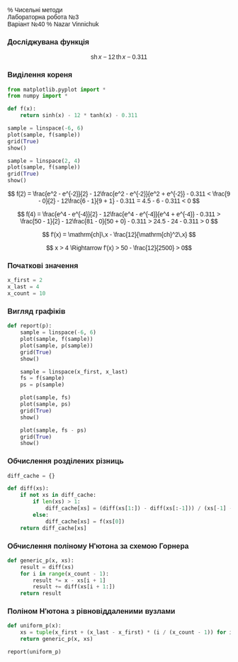 % Чисельні методи <br> Лабораторна робота №3 <br> Варіант №40
% Nazar Vinnichuk

### Досліджувана функція

$$ \mathrm{sh}\,x - 12\,\mathrm{th}\,x - 0.311 $$

### Виділення кореня

```python
from matplotlib.pyplot import *
from numpy import *

def f(x):
    return sinh(x) - 12 * tanh(x) - 0.311

sample = linspace(-6, 6)
plot(sample, f(sample))
grid(True)
show()

sample = linspace(2, 4)
plot(sample, f(sample))
grid(True)
show()
```

$$
f(2) = \frac{e^2 - e^{-2}}{2} - 12\frac{e^2 - e^{-2}}{e^2 + e^{-2}} - 0.311 <
\frac{9 - 0}{2} - 12\frac{6 - 1}{9 + 1} - 0.311 = 4.5 - 6 - 0.311 < 0
$$

$$
f(4) = \frac{e^4 - e^{-4}}{2} - 12\frac{e^4 - e^{-4}}{e^4 + e^{-4}} - 0.311 >
\frac{50 - 1}{2} - 12\frac{81 - 0}{50 + 0} - 0.311 > 24.5 - 24 - 0.311 > 0
$$

$$ f'(x) = \mathrm{ch}\,x - \frac{12}{\mathrm{ch}^2\,x} $$

$$ x > 4 \Rightarrow f'(x) > 50 - \frac{12}{2500} > 0$$

### Початкові значення

```python
x_first = 2
x_last = 4
x_count = 10
```

### Вигляд графіків

```python
def report(p):
    sample = linspace(-6, 6)
    plot(sample, f(sample))
    plot(sample, p(sample))
    grid(True)
    show()

    sample = linspace(x_first, x_last)
    fs = f(sample)
    ps = p(sample)

    plot(sample, fs)
    plot(sample, ps)
    grid(True)
    show()

    plot(sample, fs - ps)
    grid(True)
    show()
```

### Обчислення розділених різниць

```python
diff_cache = {}

def diff(xs):
    if not xs in diff_cache:
        if len(xs) > 1:
            diff_cache[xs] = (diff(xs[1:]) - diff(xs[:-1])) / (xs[-1] - xs[0])
        else:
            diff_cache[xs] = f(xs[0])
    return diff_cache[xs]
```

### Обчислення поліному Н'ютона за схемою Горнера

```python
def generic_p(x, xs):
    result = diff(xs)
    for i in range(x_count - 1):
        result *= x - xs[i + 1]
        result += diff(xs[i + 1:])
    return result
```

### Поліном Н'ютона з рівновіддаленими вузлами

```python
def uniform_p(x):
    xs = tuple(x_first + (x_last - x_first) * (i / (x_count - 1)) for i in range(x_count))
    return generic_p(x, xs)

report(uniform_p)
```


<style>
    body {
        font-family: sans-serif;
    }
    .MathJax * {
        color: inherit !important;
    }
</style>
